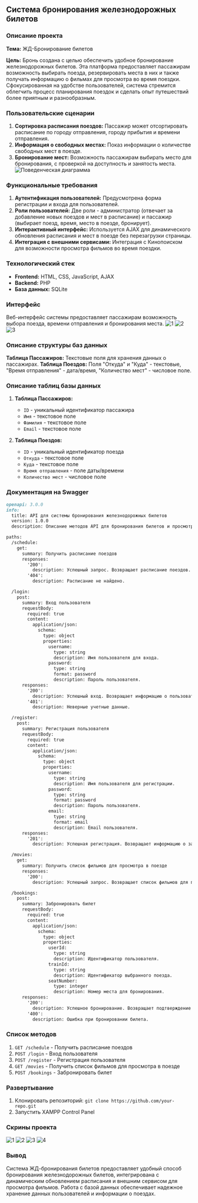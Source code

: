 ## Система бронирования железнодорожных билетов

### Описание проекта
**Тема:** ЖД-Бронирование билетов

**Цель:** Бронь создана с целью обеспечить удобное бронирование железнодорожных билетов. Эта платформа предоставляет пассажирам возможность выбирать поезда, резервировать места в них и также получать информацию о фильмах для просмотра во время поездки. Сфокусированная на удобстве пользователей, система стремится облегчить процесс планирования поездок и сделать опыт путешествий более приятным и разнообразным.

### Пользовательские сценарии
1. **Сортировка расписания поездов:** Пассажир может отсортировать расписание по городу отправления, городу прибытия и времени отправления.
2. **Информация о свободных местах:** Показ информации о количестве свободных мест в поезде.
3. **Бронирование мест:** Возможность пассажирам выбирать место для бронирования, с проверкой на доступность и занятость места.
![Поведенческая диаграмма](https://github.com/AlenaFsk/train_schedule/blob/main/assets/diagram.png)

### Функциональные требования
1. **Аутентификация пользователей:** Предусмотрена форма регистрации и входа для пользователей.
2. **Роли пользователей:** Две роли - администратор (отвечает за добавление новых поездов и мест в расписание) и пассажир (выбирает поезд, время, место в поезде, бронирует).
3. **Интерактивный интерфейс:** Используется AJAX для динамического обновления расписания и мест в поезде без перезагрузки страницы.
4. **Интеграция с внешними сервисами:** Интеграция с Кинопоиском для возможности просмотра фильмов во время поездки.

### Технологический стек
- **Frontend:** HTML, CSS, JavaScript, AJAX
- **Backend:** PHP
- **База данных:** SQLite

### Интерфейс
Веб-интерфейс системы предоставляет пассажирам возможность выбора поезда, времени отправления и бронирования места. 
![1](https://github.com/AlenaFsk/train_schedule/blob/main/assets/demo1.jpg)
![2](https://github.com/AlenaFsk/train_schedule/blob/main/assets/demo2.jpg)
![3](https://github.com/AlenaFsk/train_schedule/blob/main/assets/demo3.jpg)

### Описание структуры баз данных
**Таблица Пассажиров:** Текстовые поля для хранения данных о пассажирах.
**Таблица Поездов:** Поля "Откуда" и "Куда" - текстовые, "Время отправления" - дата/время, "Количество мест" - числовое поле.

### Описание таблиц базы данных
1. **Таблица Пассажиров:** 
   - `ID` - уникальный идентификатор пассажира
   - `Имя` - текстовое поле
   - `Фамилия` - текстовое поле
   - `Email` - текстовое поле

2. **Таблица Поездов:** 
   - `ID` - уникальный идентификатор поезда
   - `Откуда` - текстовое поле
   - `Куда` - текстовое поле
   - `Время отправления` - поле даты/времени
   - `Количество мест` - числовое поле

### Документация на Swagger
```markdown
openapi: 3.0.0
info:
  title: API для системы бронирования железнодорожных билетов
  version: 1.0.0
  description: Описание методов API для бронирования билетов и просмотра расписания.

paths:
  /schedule:
    get:
      summary: Получить расписание поездов
      responses:
        '200':
          description: Успешный запрос. Возвращает расписание поездов.
        '404':
          description: Расписание не найдено.

  /login:
    post:
      summary: Вход пользователя
      requestBody:
        required: true
        content:
          application/json:
            schema:
              type: object
              properties:
                username:
                  type: string
                  description: Имя пользователя для входа.
                password:
                  type: string
                  format: password
                  description: Пароль пользователя.
      responses:
        '200':
          description: Успешный вход. Возвращает информацию о пользователе.
        '401':
          description: Неверные учетные данные.

  /register:
    post:
      summary: Регистрация пользователя
      requestBody:
        required: true
        content:
          application/json:
            schema:
              type: object
              properties:
                username:
                  type: string
                  description: Имя пользователя для регистрации.
                password:
                  type: string
                  format: password
                  description: Пароль пользователя.
                email:
                  type: string
                  format: email
                  description: Email пользователя.
      responses:
        '201':
          description: Успешная регистрация. Возвращает информацию о зарегистрированном пользователе.

  /movies:
    get:
      summary: Получить список фильмов для просмотра в поезде
      responses:
        '200':
          description: Успешный запрос. Возвращает список фильмов для просмотра.

  /bookings:
    post:
      summary: Забронировать билет
      requestBody:
        required: true
        content:
          application/json:
            schema:
              type: object
              properties:
                userId:
                  type: string
                  description: Идентификатор пользователя.
                trainId:
                  type: string
                  description: Идентификатор выбранного поезда.
                seatNumber:
                  type: integer
                  description: Номер места для бронирования.
      responses:
        '200':
          description: Успешное бронирование. Возвращает подтверждение бронирования.
        '400':
          description: Ошибка при бронировании билета.

```

### Список методов
1. `GET /schedule` - Получить расписание поездов
2. `POST /login` - Вход пользователя
3. `POST /register` - Регистрация пользователя
4. `GET /movies` - Получить список фильмов для просмотра в поезде
5. `POST /bookings` - Забронировать билет

### Развертывание
1. Клонировать репозиторий: `git clone https://github.com/your-repo.git`
2. Запустить XAMPP Control Panel

### Скрины проекта
![1](https://github.com/AlenaFsk/train_schedule/blob/main/assets/screen1.png)
![2](https://github.com/AlenaFsk/train_schedule/blob/main/assets/screen2.png)
![3](https://github.com/AlenaFsk/train_schedule/blob/main/assets/screen3.png)
![4](https://github.com/AlenaFsk/train_schedule/blob/main/assets/screen4.png)

### Вывод
Система ЖД-бронирования билетов предоставляет удобный способ бронирования железнодорожных билетов, интегрирована с динамическим обновлением расписания и внешним сервисом для просмотра фильмов. Работа с базой данных обеспечивает надежное хранение данных пользователей и информации о поездах.
